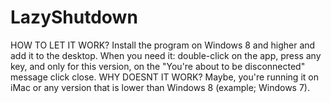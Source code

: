 # LazyShutdown
HOW TO LET IT WORK?
Install the program on Windows 8 and higher and add it to the desktop. When you need it: double-click on the app, press any key, and only for this version, on the "You're about to be disconnected" message click close.
WHY DOESNT IT WORK?
Maybe, you're running it on iMac or any version that is lower than Windows 8 (example; Windows 7).
